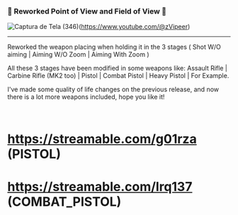 ### 📠 Reworked Point of View and Field of View 📠

![Captura de Tela (346)](https://github.com/dsvipeer/Reworked-POV-Fire-Rate-Reload-and-FOV-of-weapons/assets/112516086/20effc94-78ac-4578-acd5-fd857ee13b1c)(https://www.youtube.com/@zVipeer)

----

Reworked the weapon placing when holding it in the 3 stages ( Shot W/O aiming | Aiming W/O Zoom | Aiming With Zoom ) 

All these 3 stages have been modified in some weapons like: Assault Rifle | Carbine Rifle (MK2 too) | Pistol | Combat Pistol | Heavy Pistol | For Example.

I've made some quality of life changes on the previous release, and now there is a lot more weapons included, hope you like it!



<br />

# https://streamable.com/g01rza (PISTOL)

# https://streamable.com/lrq137 (COMBAT_PISTOL)
